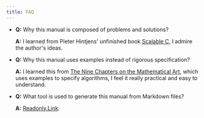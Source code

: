 ```yaml
---
title: FAQ
---
```


- **Q:** Why this manual is composed of problems and solutions?

  **A:** I learned from Pieter Hintjens' unfinished book [Scalable C](https://readonly.link/books/https://books.readonly.link/scalable-c/book.json), I admire the author's ideas.

- **Q:** Why this manual uses examples instead of rigorous specification?

  **A:** I learned this from [The Nine Chapters on the Mathematical Art](https://en.wikipedia.org/wiki/The_Nine_Chapters_on_the_Mathematical_Art), which uses examples to specify algorithms, I feel it really practical and easy to understand.

- **Q:** What tool is used to generate this manual from Markdown files?

  **A:** [Readonly.Link](https://readonly.link/manuals/https://readonly.link/contents/manual/en.json).
